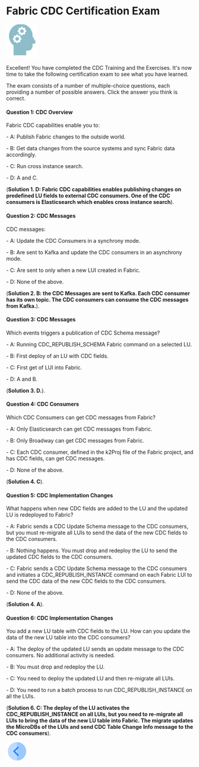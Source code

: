 # Fabric CDC Certification Exam

<img src="/academy/images/Quiz.png" style="zoom:80%;" /> 

Excellent! You have completed the CDC Training and the Exercises. It's now time to take the following certification exam to see what you have learned. 

The exam consists of a number of multiple-choice questions, each providing a number of possible answers. Click the answer you think is correct. 



#### Question 1: CDC Overview

Fabric CDC capabilities enable you to:


\- A:  Publish Fabric changes to the outside world.


\- B:  Get data changes from the source systems and sync Fabric data accordingly.

\- C:  Run cross instance search.

\- D:  A and C.

(**Solution 1. D: Fabric CDC capabilities enables publishing changes on predefined LU fields to external CDC consumers. One of the CDC consumers is Elasticsearch which enables cross instance search**).



#### Question 2: CDC Messages

CDC messages:


\- A:  Update the CDC Consumers in a synchrony mode.


\- B:  Are sent to Kafka and update the CDC consumers in an asynchrony mode.

\- C:  Are sent to only when a new LUI created in Fabric.

\- D:  None of the above.


(**Solution 2. B:  the CDC Messages are sent to Kafka. Each CDC consumer has its own topic. The CDC consumers can consume the CDC messages from Kafka.**).



#### Question 3: CDC Messages

Which events triggers a publication of CDC Schema message?  

\- A:  Running CDC_REPUBLISH_SCHEMA Fabric command on a selected LU.


\- B:  First deploy of an LU with CDC fields.

\- C:  First get of LUI into Fabric.

\- D:   A and B.


(**Solution 3. D.**).



#### Question 4: CDC Consumers

Which CDC Consumers can get CDC messages from Fabric? 


\- A:  Only Elasticsearch can get CDC messages from Fabric.


\- B:  Only Broadway can get CDC messages from Fabric.

\- C:  Each CDC consumer, defined in the k2Proj file of the Fabric project, and has CDC fields, can get CDC messages.

\- D:  None of the above.


(**Solution 4. C**).



#### Question 5: CDC Implementation Changes

What happens when new CDC fields are added to the LU and the updated LU is redeployed to Fabric? 

\- A:  Fabric sends a CDC Update Schema message to the CDC consumers, but you must re-migrate all LUIs to send the data of the new CDC fields to the CDC consumers.

\- B:  Nothing happens. You must drop and redeploy the LU to send the updated CDC fields to the CDC consumers.

\- C:  Fabric sends a CDC Update Schema message to the CDC consumers and initiates a CDC_REPUBLISH_INSTANCE command on each Fabric LUI to send the CDC data of the new CDC fields to the CDC consumers.

\- D:  None of the above.

(**Solution 4. A**).



#### Question 6: CDC Implementation Changes

You add a new LU table with CDC fields to the LU. How can you update the data of the new LU table into the CDC consumers?


\- A:  The deploy of the updated LU sends an update message to the CDC consumers. No additional activity is needed.


\- B:  You must drop and redeploy the LU.

\- C:  You need to deploy the updated LU and then re-migrate all LUIs.

\- D:  You need to run a batch process to run CDC_REPUBLISH_INSTANCE on all the LUIs.


(**Solution 6. C: The deploy of the LU activates the CDC_REPUBLISH_INSTANCE on all LUIs, but you need to re-migrate all LUIs to bring the data of the new LU table into Fabric. The migrate updates the MicroDBs of the LUIs and send CDC Table Change Info message to the CDC consumers**).





[![img](/articles/images/Previous.png)](22a_broadway_summary_exercise_solution.md)